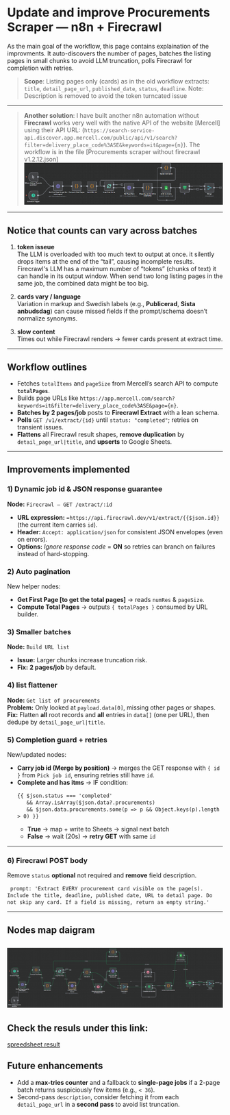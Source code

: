 # Update and improve Procurements Scraper — n8n + Firecrawl

As the main goal of the workflow, this page contains explaination of the improvments. It auto-discovers the number of pages, batches the listing pages in small chunks to avoid LLM truncation, polls Firecrawl for completion with retries.

> **Scope**: Listing pages only (cards) as in the old workflow extracts: `title`, `detail_page_url`, `published_date`, `status`, `deadline`.
Note: Description is removed to avoid the token turncated issue
---

> **Another solution**: I have built another n8n automation without **Firecrawl** works very well with the native API of the website [Mercell] using their API URL:
(`https://search-service-api.discover.app.mercell.com/public/api/v1/search?filter=delivery_place_code%3ASE&keywords=it&page={n}`).
The workflow is in the file [Procurements scraper without firecrawl v1.2.12.json]
![alt text](<Daigram Procurements scraper without firecrawl v1.2.12.png>)
---

## Notice that counts can vary across batches

1. **token isseue**  
   The LLM is overloaded with too much text to output at once. it silently drops items at the end of the  “tail”, causing incomplete results. Firecrawl's LLM has a maximum number of “tokens” (chunks of text) it can handle in its output window. When send two long listing pages in the same job, the combined data might be too big.

2. **cards vary / language**  
   Variation in markup and Swedish labels (e.g., **Publicerad**, **Sista anbudsdag**) can cause missed fields if the prompt/schema doesn’t normalize synonyms.

3. **slow content**  
   Times out while Firecrawl renders → fewer cards present at extract time.

---

## Workflow outlines

- Fetches `totalItems` and `pageSize` from Mercell’s search API to compute **`totalPages`**.
- Builds page URLs like `https://app.mercell.com/search?keywords=it&filter=delivery_place_code%3ASE&page={n}`.
- **Batches by 2 pages/job** posts to **Firecrawl Extract** with a lean schema.
- **Polls** `GET /v1/extract/{id}` until `status: "completed"`; retries on transient issues.
- **Flattens** all Firecrawl result shapes, **remove duplication** by `detail_page_url|title`, and **upserts** to Google Sheets.

---

## Improvements implemented

### 1) Dynamic job id & JSON response guarantee
**Node:** `Firecrawl – GET /extract/:id`  
- **URL expression:** `=https://api.firecrawl.dev/v1/extract/{{$json.id}}` (the current item carries `id`).
- **Header:** `Accept: application/json` for consistent JSON envelopes (even on errors).
- **Options:** *Ignore response code* = **ON** so retries can branch on failures instead of hard-stopping.

### 2) Auto pagination
New helper nodes:
- **Get First Page [to get the total pages]** → reads `numRes` & `pageSize`.
- **Compute Total Pages** → outputs `{ totalPages }` consumed by URL builder.
  
### 3) Smaller batches
**Node:** `Build URL list`  
- **Issue:** Larger chunks increase truncation risk.  
- **Fix:** **2 pages/job** by default.

### 4)  list flattener
**Node:** `Get list of procurements`  
**Problem:** Only looked at `payload.data[0]`, missing other pages or shapes.  
**Fix:** Flatten **all** root records and **all** entries in `data[]` (one per URL), then dedupe by `detail_page_url|title`.

### 5) Completion guard + retries
New/updated nodes:
- **Carry job id (Merge by position)** → merges the GET response with `{ id }` from `Pick job id`, ensuring retries still have `id`.
- **Complete and has itms** → IF condition:
  ```
  {{ $json.status === 'completed'
     && Array.isArray($json.data?.procurements)
     && $json.data.procurements.some(p => p && Object.keys(p).length > 0) }}
  ```
  - **True** → map + write to Sheets → signal next batch
  - **False** → wait (20s) → **retry GET** with same `id`

---

### 6) Firecrawl POST body

Remove `status` **optional** not required and **remove** field description.

```jsonc
 prompt: 'Extract EVERY procurement card visible on the page(s). Include the title, deadline, published date, URL to detail page. Do not skip any card. If a field is missing, return an empty string.'
```

---

## Nodes map daigram
![alt text](<Daigram Procurements Scraper with firecrawl v2.0.14.png>)
---

## Check the resuls under this link:
[spreedsheet result](https://docs.google.com/spreadsheets/d/1GK0M4PQMgcdkiA4h4SykACH_MFdg-VoHWsdUrM-uh5M/edit?usp=sharing)
## Future enhancements
- Add a **max-tries counter** and a fallback to **single-page jobs** if a 2-page batch returns suspiciously few items (e.g., `< 36`).
- Second-pass `description`, consider fetching it from each `detail_page_url` in a **second pass** to avoid list truncation.

